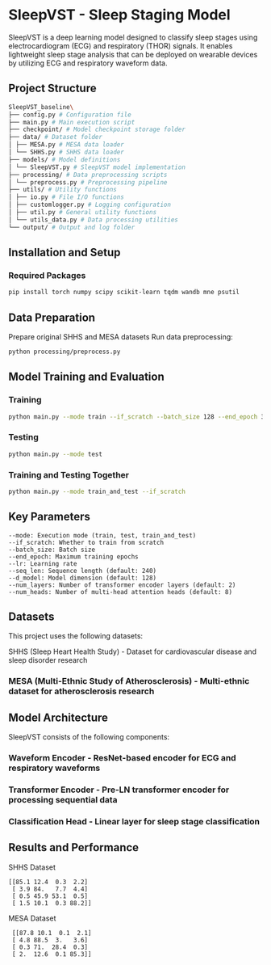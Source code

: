 # SleepVST - Sleep Staging Model

SleepVST is a deep learning model designed to classify sleep stages using electrocardiogram (ECG) and respiratory (THOR) signals. It enables lightweight sleep stage analysis that can be deployed on wearable devices by utilizing ECG and respiratory waveform data.

## Project Structure
```bash
SleepVST_baseline\
├── config.py # Configuration file 
├── main.py # Main execution script 
├── checkpoint/ # Model checkpoint storage folder 
├── data/ # Dataset folder 
│ ├── MESA.py # MESA data loader 
│ └── SHHS.py # SHHS data loader 
├── models/ # Model definitions 
│ └── SleepVST.py # SleepVST model implementation 
├── processing/ # Data preprocessing scripts 
│ └── preprocess.py # Preprocessing pipeline 
├── utils/ # Utility functions 
│ ├── io.py # File I/O functions 
│ ├── customlogger.py # Logging configuration 
│ ├── util.py # General utility functions 
│ └── utils_data.py # Data processing utilities 
└── output/ # Output and log folder
```

## Installation and Setup

### Required Packages

```bash
pip install torch numpy scipy scikit-learn tqdm wandb mne psutil
```

## Data Preparation
Prepare original SHHS and MESA datasets
Run data preprocessing:
```bash
python processing/preprocess.py
```

## Model Training and Evaluation
### Training
```bash
python main.py --mode train --if_scratch --batch_size 128 --end_epoch 30
```
### Testing
```bash
python main.py --mode test
```
### Training and Testing Together
```bash
python main.py --mode train_and_test --if_scratch
```

## Key Parameters
```
--mode: Execution mode (train, test, train_and_test)
--if_scratch: Whether to train from scratch
--batch_size: Batch size
--end_epoch: Maximum training epochs
--lr: Learning rate
--seq_len: Sequence length (default: 240)
--d_model: Model dimension (default: 128)
--num_layers: Number of transformer encoder layers (default: 2)
--num_heads: Number of multi-head attention heads (default: 8)
```
## Datasets
This project uses the following datasets:

 SHHS (Sleep Heart Health Study) - Dataset for cardiovascular disease and sleep disorder research
### MESA (Multi-Ethnic Study of Atherosclerosis) - Multi-ethnic dataset for atherosclerosis research
## Model Architecture
SleepVST consists of the following components:

### Waveform Encoder - ResNet-based encoder for ECG and respiratory waveforms
### Transformer Encoder - Pre-LN transformer encoder for processing sequential data
### Classification Head - Linear layer for sleep stage classification
## Results and Performance
SHHS Dataset
```
[[85.1 12.4  0.3  2.2]
 [ 3.9 84.   7.7  4.4]
 [ 0.5 45.9 53.1  0.5]
 [ 1.5 10.1  0.3 88.2]]
```

MESA Dataset
```
 [[87.8 10.1  0.1  2.1]
 [ 4.8 88.5  3.   3.6]
 [ 0.3 71.  28.4  0.3]
 [ 2.  12.6  0.1 85.3]]
```